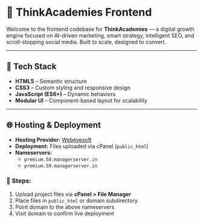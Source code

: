 # 🚀 ThinkAcademies Frontend

Welcome to the frontend codebase for **ThinkAcademies** — a digital growth engine focused on AI-driven marketing, smart strategy, intelligent SEO, and scroll-stopping social media. Built to scale, designed to convert.


---

## 🧠 Tech Stack

- **HTML5** – Semantic structure
- **CSS3** – Custom styling and responsive design
- **JavaScript (ES6+)** – Dynamic behaviors
- **Modular UI** – Component-based layout for scalability

---

## 🌐 Hosting & Deployment

- **Hosting Provider:** [Webeyesoft](https://webeyesoft.com)
- **Deployment:** Files uploaded via cPanel (`public_html`)
- **Nameservers:**
  - `premium.58.managerserver.in`
  - `premium.59.managerserver.in`

### 🔧 Steps:
1. Upload project files via **cPanel > File Manager**
2. Place files in `public_html` or domain subdirectory
3. Point domain to the above nameservers
4. Visit domain to confirm live deployment


